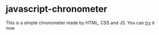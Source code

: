 # javascript-chronometer
This is a simple chronometer made by HTML, CSS and JS.
You can <a href="http://nobrainexception.com/projects/chronometer/chronometer.html" target="_blank">try</a> it now.
